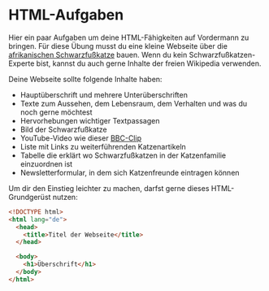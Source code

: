 # HTML-Aufgaben

Hier ein paar Aufgaben um deine HTML-Fähigkeiten auf Vordermann zu bringen. Für diese Übung musst du eine kleine Webseite über die [afrikanischen Schwarzfußkatze](https://de.wikipedia.org/wiki/Schwarzfu%C3%9Fkatze) bauen. Wenn du kein Schwarzfußkatzen-Experte bist, kannst du auch gerne Inhalte der freien Wikipedia verwenden.

Deine Webseite sollte folgende Inhalte haben:
- Hauptüberschrift und mehrere Unterüberschriften
- Texte zum Aussehen, dem Lebensraum, dem Verhalten und was du noch gerne möchtest
- Hervorhebungen wichtiger Textpassagen
- Bild der Schwarzfußkatze
- YouTube-Video wie dieser [BBC-Clip](https://www.youtube.com/watch?v=s6d9rqhivQY)
- Liste mit Links zu weiterführenden Katzenartikeln
- Tabelle die erklärt wo Schwarzfußkatzen in der Katzenfamilie einzuordnen ist
- Newsletterformular, in dem sich Katzenfreunde eintragen können

Um dir den Einstieg leichter zu machen, darfst gerne dieses HTML-Grundgerüst nutzen:

```html
<!DOCTYPE html>
<html lang="de">
  <head>
    <title>Titel der Webseite</title>
  </head>

  <body>
    <h1>Überschrift</h1>
  </body>
</html>
```
